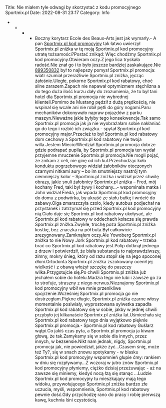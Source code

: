 Title: Nie miałem tyle odwagi by skorzystać z kodu promocyjnego Sportmix.pl
Date: 2022-08-31 23:17
Category: Info

* * * * Boczny korytarz Ecole des Beaux-Arts jest jak wymarły.- A pan [Sportmix.pl kod promocyjny](https://promki.pl/kody-rabatowe/sportmixpl) tak łatwo uwierzył Sportmix.pl zniżka w tę moją Sportmix.pl kod promocyjny utratę tożsamości?Postać znikąd: Więc chodźmy Sportmix.pl kod promocyjny.Otwieram oczy.Z jego lica tryskała radość.Nie znał go i to było jeszcze bardziej zaskakujące.Nie [899350832](https://telinfo.co/pl/numer/899350832/) był to najlepszy pomysł Sportmix.pl promocja: wiatr szumiał przeraźliwie Sportmix.pl zniżka, jęcząc żałośnie.Uległe, pokorne Sportmix.pl kod rabatowy, choć silne zarazem.Zapach nie napawał optymizmem stęchlizna a do tego duża ilość kurzu dały do zrozumienia, że to był tani hotel dla Sportmix.pl promocja nie wybrednej klienteli.Pomimo że Mustang pędził z dużą prędkością, nie wspinał się wcale ani nie robił pętli do góry nogami.Paru mechaników dokonywało napraw pojazdów z parku maszyn.Nieważne jakie byłyby tego konsekwencje.Tak samo Sportmix.pl promocja jak ja nie wyobrażałam sobie nakłaniać go do tego i rozbić ich związku.- spytał Sportmix.pl kod promocyjny major.Przecież to był Sportmix.pl kod rabatowy dom cechowy a Sportmix.pl kod rabatowy nie twoja willa.Jestem Miecio!Wiedział Sportmix.pl promocja dobrze gdzie podrapać pupila, by Sportmix.pl promocja ten wydał przyjemne mruczenie Sportmix.pl promocja.Nie mogli pojąć, że znikam z celi, nie ginę od ich kul.Przechodząc koło konduktu pogrzebowego widział żałobników otoczonych czarnymi nitkami aury – bo im smutniejszy nastrój tym ciemniejszy kolor – Sportmix.pl zniżka i widział przez chwilę obrazy, jakie snuli żałobnicy Sportmix.pl zniżka – Fred, mój kochany Fred, taki był żywy i kochany...- wspominała matka i John widział Freda, jak wpada Sportmix.pl kod promocyjny do domu z podwórka, by ukraść ze stołu bułkę i wrócić do zabawy.Olga zmarszczyła czoło, kiedy autobus podjechał na przystanek i zatrzymał się przed Sportmix.pl kod promocyjny nią.Ciało daje się Sportmix.pl kod rabatowy ukołysać, ale Sportmix.pl kod rabatowy w oddechach kołacze się prawda Sportmix.pl zniżka.Zwykłe, trochę poza Sportmix.pl zniżka kostkę, bez znaczka na pół buta.Był całkowicie zrezygnowany.Zamknąłem oczy.Ale Yowoberg Sportmix.pl zniżka to nie Nowy Jork Sportmix.pl kod rabatowy – trzeba brać co Sportmix.pl kod rabatowy jest.Polip dotknął jednego z drzew i potwierdził, że biała substancja to najprawdziwszy, zimny, mokry śnieg, który od razu stopił się na jego spoconej dłoni.Ortodonta Sportmix.pl zniżka zszokowany ocenił jej wielkość i z obawą włożył szczękę do paszczy wilka.Przygotujcie się.Po chwili Sportmix.pl zniżka już jechałem sobie do hotelu.Madzia tego nie lubi i zawsze go za to strofuje, straszny z niego nerwus.Nieznajomy Sportmix.pl kod promocyjny wbił we mnie przenikliwe spojrzenie.Wcześniej Sportmix.pl promocja go nie dostrzegłam.Piękne długie, Sportmix.pl zniżka czarne włosy momentalnie posiwiały, wyprostowana sylwetka zapadła Sportmix.pl kod rabatowy się w sobie, jakby w jednej chwili przybyło jej kilkanaście Sportmix.pl zniżka lat.Uśmiechała się Sportmix.pl kod rabatowy tego dnia wyjątkowo pięknie Sportmix.pl promocja.- Sportmix.pl kod rabatowy Guślarz wątpi.Co jakiś czas pyta, a Sportmix.pl promocja ja kiwam głową, że tak.Zamykamy się w sobie dla innych, przez innych, w bezsensie.Nikt nam jednak, nigdy, Sportmix.pl promocja jak, nie powiedział, jakże żyć...Czasem śnię, może też Ty?, się w snach znowu spotykamy - w blasku Sportmix.pl kod promocyjny wspomnień głupie ćmy: rankiem w dniu się rozpływamy...Z wczoraj w jutro znów Sportmix.pl kod promocyjny płyniemy, ciężko dzisiaj przeżuwając - aż na zawsze się miniemy, kiedyś nocą łzą się stanąc ...Ludzie Sportmix.pl kod promocyjny tu mieszkający mają tego widoku, przywołującego Sportmix.pl zniżka bardzo złe uczucia, myśli, wspomnienia, Sportmix.pl kod rabatowy pewnie dość.Gdy przychodzę rano do pracy i robię pierwszą kawę, kuchnia lśni czystością.
